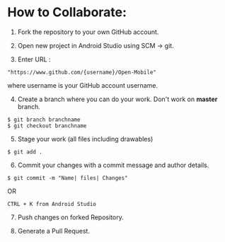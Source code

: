 # How to Collaborate:

1. Fork the repository to your own GitHub account.

2. Open new project in Android Studio using SCM -> git.

3. Enter URL : 
```
"https://www.github.com/{username}/Open-Mobile"
```
where username is your GitHub account username.

4. Create a branch where you can do your work.
Don't work on **master** branch.
```
$ git branch branchname
$ git checkout branchname
```

5. Stage your work (all files including drawables)
```
$ git add .
```

6. Commit your changes with a commit message and author details.
```
$ git commit -m "Name| files| Changes"
```
OR
```
CTRL + K from Android Studio
```

7. Push changes on forked Repository.

8. Generate a Pull Request.
